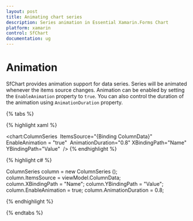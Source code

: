 ```yaml
---
layout: post
title: Animating chart series
description: Series animation in Essential Xamarin.Forms Chart
platform: xamarin
control: SfChart
documentation: ug
---
```


# Animation

SfChart provides animation support for data series. Series will be animated whenever the items source changes. Animation can be enabled by setting the `EnableAnimation` property to `true`. You can also control the duration of the animation using `AnimationDuration` property.

{% tabs %} 

{% highlight xaml %}

<chart:ColumnSeries 
    ItemsSource="{Binding ColumnData}" 
    EnableAnimation = "true" 
    AnimationDuration="0.8" 
    XBindingPath="Name" 
    YBindingPath="Value"  />
{% endhighlight %}

{% highlight c# %}

ColumnSeries column = new ColumnSeries ();
column.ItemsSource = viewModel.ColumnData;
column.XBindingPath = "Name";
column.YBindingPath = "Value";
column.EnableAnimation = true;
column.AnimationDuration = 0.8;

{% endhighlight %}

{% endtabs %}


